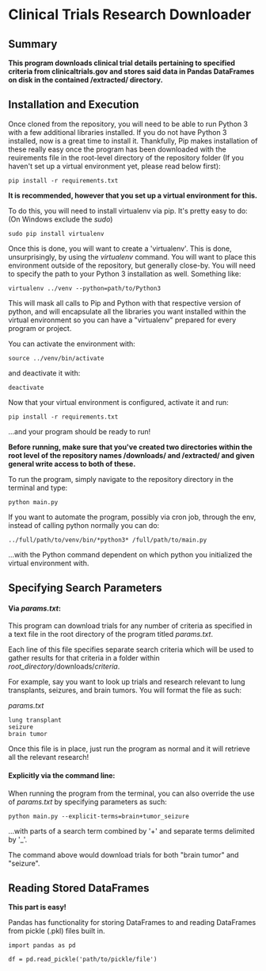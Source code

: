 # Clinical Trials Research Downloader


## Summary

**This program downloads clinical trial details pertaining to specified criteria from clinicaltrials.gov and stores said data in Pandas DataFrames on disk in the contained /extracted/ directory.**


## Installation and Execution

Once cloned from the repository, you will need to be able to run Python 3 with a few additional libraries installed. If you do not have Python 3 installed, now is a great time to install it. Thankfully, Pip makes installation of these really easy once the program has been downloaded with the reuirements file in the root-level directory of the repository folder (If you haven't set up a virtual environment yet, please read below first):
```
pip install -r requirements.txt
```


**It is recommended, however that you set up a virtual environment for this.**

To do this, you will need to install virtualenv via pip. It's pretty easy to do:
(On Windows exclude the *sudo*)
```
sudo pip install virtualenv
```

Once this is done, you will want to create a 'virtualenv'. This is done, unsurprisingly, by using the *virtualenv* command. You will want to place this environment outside of the repository, but generally close-by. You will need to specify the path to your Python 3 installation as well. Something like:
```
virtualenv ../venv --python=path/to/Python3
```

This will mask all calls to Pip and Python with that respective version of python, and will encapsulate all the libraries you want installed within the virtual environment so you can have a "virtualenv" prepared for every program or project.


You can activate the environment with:
```
source ../venv/bin/activate
```
and deactivate it with:
```
deactivate
```


Now that your virtual environment is configured, activate it and run:
```
pip install -r requirements.txt
```
...and your program should be ready to run!


**Before running, make sure that you've created two directories within the root level of the repository names /downloads/ and /extracted/ and given general write access to both of these.**

To run the program, simply navigate to the repository directory in the terminal and type:
```
python main.py
```



If you want to automate the program, possibly via cron job, through the env, instead of calling python normally you can do:
```
../full/path/to/venv/bin/*python3* /full/path/to/main.py
```
...with the Python command dependent on which python you initialized the virtual environment with.


## Specifying Search Parameters



#### Via *params.txt*:

This program can download trials for any number of criteria as specified in a text file in the root directory of the program titled *params.txt*.

Each line of this file specifies separate search criteria which will be used
to gather results for that criteria in a folder within *root_directory*/downloads/*criteria*.

For example, say you want to look up trials and research relevant to lung transplants, seizures, and brain tumors. You will format the file as such:

*params.txt*
```
lung transplant
seizure
brain tumor
```


Once this file is in place, just run the program as normal and it will retrieve all the relevant research!



#### Explicitly via the command line:

When running the program from the terminal, you can also override the use of *params.txt* by specifying parameters as such:
```
python main.py --explicit-terms=brain+tumor_seizure
```

...with parts of a search term combined by '+' and separate terms delimited by '_'.

The command above would download trials for both "brain tumor" and "seizure".


## Reading Stored DataFrames

**This part is easy!**

Pandas has functionality for storing DataFrames to and reading DataFrames from pickle (.pkl) files built in.

```
import pandas as pd

df = pd.read_pickle('path/to/pickle/file')
```